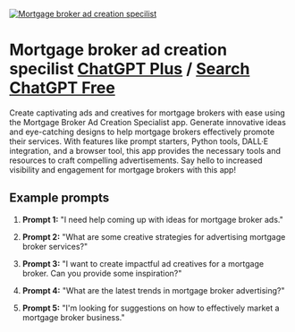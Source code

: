
[![Mortgage broker ad creation specilist](null)](https://chat.openai.com/g/g-VxhtLy4RD-mortgage-broker-ad-creation-specilist)

# Mortgage broker ad creation specilist [ChatGPT Plus](https://chat.openai.com/g/g-VxhtLy4RD-mortgage-broker-ad-creation-specilist) / [Search ChatGPT Free](https://gptcall.net/index.html#/?search=Mortgage%20broker%20ad%20creation%20specilist)

Create captivating ads and creatives for mortgage brokers with ease using the Mortgage Broker Ad Creation Specialist app. Generate innovative ideas and eye-catching designs to help mortgage brokers effectively promote their services. With features like prompt starters, Python tools, DALL·E integration, and a browser tool, this app provides the necessary tools and resources to craft compelling advertisements. Say hello to increased visibility and engagement for mortgage brokers with this app!

## Example prompts

1. **Prompt 1:** "I need help coming up with ideas for mortgage broker ads."

2. **Prompt 2:** "What are some creative strategies for advertising mortgage broker services?"

3. **Prompt 3:** "I want to create impactful ad creatives for a mortgage broker. Can you provide some inspiration?"

4. **Prompt 4:** "What are the latest trends in mortgage broker advertising?"

5. **Prompt 5:** "I'm looking for suggestions on how to effectively market a mortgage broker business."


